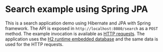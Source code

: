 # Search example using Spring JPA

This is a search application demo using Hibernate and JPA with Spring framework. The API is exposed in `http://localhost:8080/search` as a `POST` method. The example invocation is available as [HTTP requests](./http-collections/post.http). The application uses the [H2 runtime embedded database](./src/main/resources/data.sql) and the same data is used for the HTTP requests.
